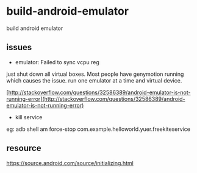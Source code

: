 # build-android-emulator

build android emulator

## issues

- emulator: Failed to sync vcpu reg

just shut down all virtual boxes. Most people have genymotion running which causes the issue. run one emulator at a time and virtual device.

[http://stackoverflow.com/questions/32586389/android-emulator-is-not-running-error](http://stackoverflow.com/questions/32586389/android-emulator-is-not-running-error)

- kill service

eg: adb shell am force-stop  com.example.helloworld.yuer.freekiteservice

## resource

https://source.android.com/source/initializing.html
